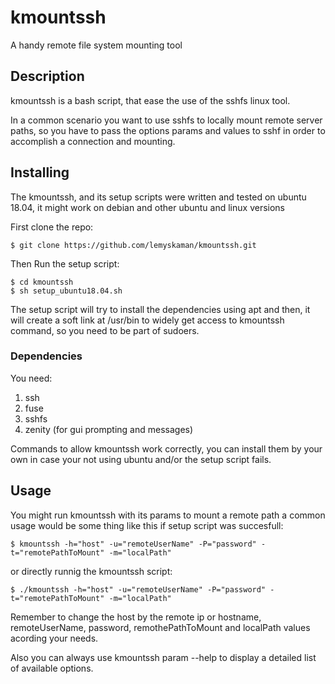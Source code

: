 # kmountssh
A handy remote file system mounting tool

## Description
kmountssh is a bash script, that ease the use of the sshfs linux tool. 

In a common scenario you want to use sshfs to locally mount remote server paths, so you have to pass the options params and values to sshf in order to accomplish a connection and mounting.

##

## Installing



The kmountssh, and its setup scripts were written and tested on ubuntu 18.04, it might work on debian and other ubuntu and linux versions


First clone  the repo:

	$ git clone https://github.com/lemyskaman/kmountssh.git


Then Run the setup script:

	$ cd kmountssh
	$ sh setup_ubuntu18.04.sh  

The setup script will try to install the dependencies using apt and then, it will create a soft link at /usr/bin to widely get access to kmountssh command, so you need to be part of sudoers. 

### Dependencies
You need: 
1. ssh 
2. fuse 
3. sshfs 
4. zenity (for gui prompting and messages) 

 Commands to allow kmountssh work correctly, you can install them by your own in case your not using ubuntu and/or the setup script fails.


## Usage
You might run kmountssh with its params to mount a remote path a common usage would be some thing like this if setup script was succesfull:
	
	$ kmountssh -h="host" -u="remoteUserName" -P="password" -t="remotePathToMount" -m="localPath"

or directly runnig the kmountssh script:

	$ ./kmountssh -h="host" -u="remoteUserName" -P="password" -t="remotePathToMount" -m="localPath"

Remember to change the host by the remote ip or hostname, remoteUserName, password, remothePathToMount and localPath values acording your needs.

Also you can always use kmountssh param --help to display a detailed list of available options.